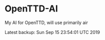 # OpenTTD-AI
My AI for OpenTTD, will use primarily air

Latest backup: Sun Sep 15 23:54:01 UTC 2019
